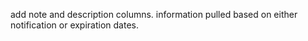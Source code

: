 add note and description columns.
information pulled based on either notification or expiration dates.